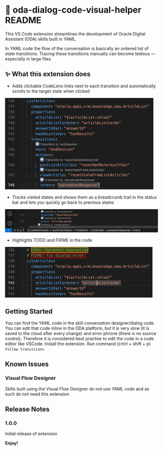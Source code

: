 # 🧠  oda-dialog-code-visual-helper README

This VS Code extension streamlines the development of Oracle Digital Assistant (ODA) skills built in YAML.

In YAML code the flow of the conversation is basically an ordered list of state transitions.
Tracing these transitions manually can become tedious — especially in large files.

## ✨ What this extension does
- Adds clickable CodeLens links next to each transition and automatically scrolls to the target state when clicked

![Follow transition](images/follow-transition.png)

- Tracks visited states and shows them as a breadcrumb trail in the status bar and lets you quickly go back to previous states

![Backtrack](images/breadcrumbs-statusbar.png)

- Highlights TODO and FIXME in the code

![Highlighting](images/highlighting.png)


## Getting Started

You can find the YAML code in the skill conversation designer/dialog code.
You can edit that code inline in the ODA platform, but it is very slow (it is saved to the cloud after every change) and error phrone (there is no source control).
Therefore it is considered best practise to edit the code in a code editor like VSCode.
Install the extension.
Run command (cntrl + shift + p) `Follow transitions`

## Known Issues

### Visual Flow Designer
Skills built using the Visual Flow Designer do not use YAML code and as such do not need this extension.

## Release Notes

### 1.0.0

Initial release of extension

**Enjoy!**
